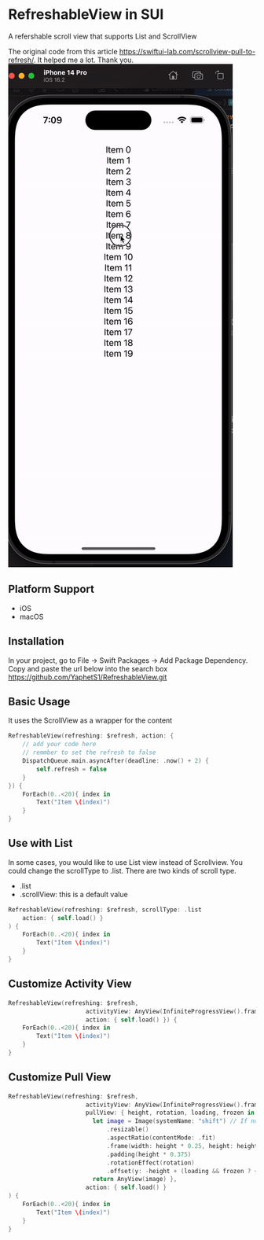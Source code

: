 # RefreshableView in SUI

A refershable scroll view that supports List and ScrollView

The original code from this article https://swiftui-lab.com/scrollview-pull-to-refresh/. It helped me a lot. Thank you.
![Refresh](refresh.gif)

## Platform Support
* iOS
* macOS

## Installation
In your project, go to File -> Swift Packages -> Add Package Dependency. Copy and paste the url below into the search box
https://github.com/YaphetS1/RefreshableView.git

## Basic Usage
It uses the ScrollView as a wrapper for the content
```swift
RefreshableView(refreshing: $refresh, action: {
    // add your code here
    // remmber to set the refresh to false
    DispatchQueue.main.asyncAfter(deadline: .now() + 2) {
        self.refresh = false
    }
}) {
    ForEach(0..<20){ index in
        Text("Item \(index)")
    }
}
```
## Use with List
In some cases, you would like to use List view instead of Scrollview. You could change the scrollType to .list. There are two kinds of scroll type.
* .list
* .scrollView: this is a default value

```swift
RefreshableView(refreshing: $refresh, scrollType: .list
    action: { self.load() }
) {
    ForEach(0..<20){ index in
        Text("Item \(index)")
    }
}
```

## Customize Activity View
```swift
RefreshableView(refreshing: $refresh,
                      activityView: AnyView(InfiniteProgressView().frame(width: 20, height: 20, alignment: .center)),
                      action: { self.load() }) {
    ForEach(0..<20){ index in
        Text("Item \(index)")
    }
}
```
## Customize Pull View
```swift
RefreshableView(refreshing: $refresh,
                      activityView: AnyView(InfiniteProgressView().frame(width: 20, height: 20, alignment: .center)),
                      pullView: { height, rotation, loading, frozen in
                        let image = Image(systemName: "shift") // If not loading, show the arrow
                            .resizable()
                            .aspectRatio(contentMode: .fit)
                            .frame(width: height * 0.25, height: height * 0.25).fixedSize()
                            .padding(height * 0.375)
                            .rotationEffect(rotation)
                            .offset(y: -height + (loading && frozen ? +height : 0.0))
                        return AnyView(image) },
                      action: { self.load() }
) {
    ForEach(0..<20){ index in
        Text("Item \(index)")
    }
}
```
